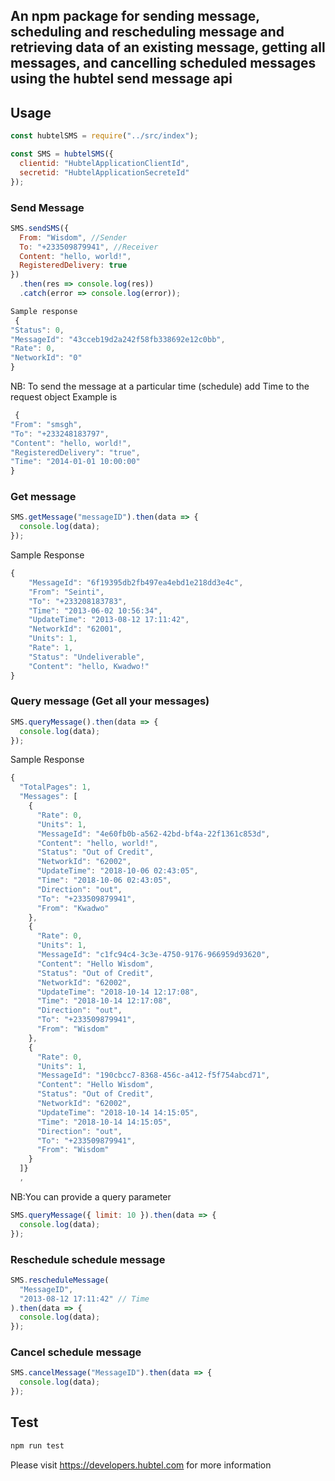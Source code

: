 ## An npm package for sending message, scheduling and rescheduling message and retrieving data of an existing message, getting all messages, and cancelling scheduled messages using the hubtel send message api

## Usage

```javascript
const hubtelSMS = require("../src/index");
```

```javascript
const SMS = hubtelSMS({
  clientid: "HubtelApplicationClientId",
  secretid: "HubtelApplicationSecreteId"
});
```

### Send Message

```javascript
SMS.sendSMS({
  From: "Wisdom", //Sender
  To: "+233509879941", //Receiver
  Content: "hello, world!",
  RegisteredDelivery: true
})
  .then(res => console.log(res))
  .catch(error => console.log(error));
```

```javascript
Sample response
 {
"Status": 0,
"MessageId": "43cceb19d2a242f58fb338692e12c0bb",
"Rate": 0,
"NetworkId": "0"
}
```

NB: To send the message at a particular time (schedule) add Time to the request object
Example is

```javascript
 {
"From": "smsgh",
"To": "+233248183797",
"Content": "hello, world!",
"RegisteredDelivery": "true",
"Time": "2014-01-01 10:00:00"
}
```

### Get message

```javascript
SMS.getMessage("messageID").then(data => {
  console.log(data);
});
```

Sample Response

```javascript
{
    "MessageId": "6f19395db2fb497ea4ebd1e218dd3e4c",
    "From": "Seinti",
    "To": "+233208183783",
    "Time": "2013-06-02 10:56:34",
    "UpdateTime": "2013-08-12 17:11:42",
    "NetworkId": "62001",
    "Units": 1,
    "Rate": 1,
    "Status": "Undeliverable",
    "Content": "hello, Kwadwo!"
}
```

### Query message (Get all your messages)

```javascript
SMS.queryMessage().then(data => {
  console.log(data);
});
```

Sample Response

```javascript
{
  "TotalPages": 1,
  "Messages": [
    {
      "Rate": 0,
      "Units": 1,
      "MessageId": "4e60fb0b-a562-42bd-bf4a-22f1361c853d",
      "Content": "hello, world!",
      "Status": "Out of Credit",
      "NetworkId": "62002",
      "UpdateTime": "2018-10-06 02:43:05",
      "Time": "2018-10-06 02:43:05",
      "Direction": "out",
      "To": "+233509879941",
      "From": "Kwadwo"
    },
    {
      "Rate": 0,
      "Units": 1,
      "MessageId": "c1fc94c4-3c3e-4750-9176-966959d93620",
      "Content": "Hello Wisdom",
      "Status": "Out of Credit",
      "NetworkId": "62002",
      "UpdateTime": "2018-10-14 12:17:08",
      "Time": "2018-10-14 12:17:08",
      "Direction": "out",
      "To": "+233509879941",
      "From": "Wisdom"
    },
    {
      "Rate": 0,
      "Units": 1,
      "MessageId": "190cbcc7-8368-456c-a412-f5f754abcd71",
      "Content": "Hello Wisdom",
      "Status": "Out of Credit",
      "NetworkId": "62002",
      "UpdateTime": "2018-10-14 14:15:05",
      "Time": "2018-10-14 14:15:05",
      "Direction": "out",
      "To": "+233509879941",
      "From": "Wisdom"
    }
  ]}
  ,
```

NB:You can provide a query parameter

```javascript
SMS.queryMessage({ limit: 10 }).then(data => {
  console.log(data);
});
```

### Reschedule schedule message

```javascript
SMS.rescheduleMessage(
  "MessageID",
  "2013-08-12 17:11:42" // Time
).then(data => {
  console.log(data);
});
```

### Cancel schedule message

```javascript
SMS.cancelMessage("MessageID").then(data => {
  console.log(data);
});
```

## Test

```javascript
npm run test
```

Please visit https://developers.hubtel.com for more information
